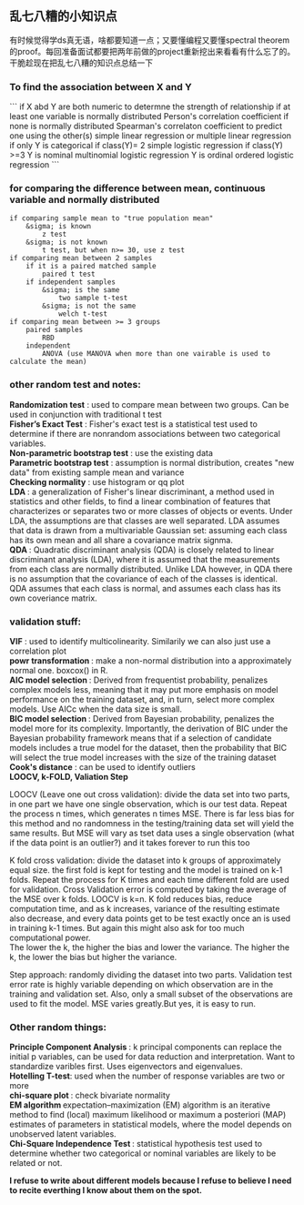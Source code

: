 ## 乱七八糟的小知识点

有时候觉得学ds真无语，啥都要知道一点；又要懂编程又要懂spectral theorem的proof。每回准备面试都要把两年前做的project重新挖出来看看有什么忘了的。干脆趁现在把乱七八糟的知识点总结一下

<h3>
    To find the association between X and Y <br /> 
</h3>
```
if X abd Y are both numeric
  to determne the strength of relationship
    if at least one variable is normally distributed
      Person's correlation coefficient
    if none is normally distributed
      Spearman's correlaton coefficient
  to predict one using the other(s)
    simple linear regression or multiple linear regression
if only Y is categorical
  if class(Y)= 2
    simple logistic regression
  if class(Y) >=3
    Y is nominal
      multinomial logistic regression
    Y is ordinal
      ordered logistic regression
```
<h3>
    for comparing the difference between mean, continuous variable and normally distributed <br /> 
</h3>

```
if comparing sample mean to "true population mean"
    &sigma; is known
        z test
    &sigma; is not known
        t test, but when n>= 30, use z test
if comparing mean between 2 samples
    if it is a paired matched sample
        paired t test
    if independent samples
        &sigma; is the same
            two sample t-test
        &sigma; is not the same
            welch t-test
if comparing mean between >= 3 groups
    paired samples
        RBD
    independent
        ANOVA (use MANOVA when more than one vairable is used to calculate the mean)
```
<h3>
    other random test and notes: <br /> 
</h3>
<b> Randomization test</b> : used to compare mean between two groups. Can be used in conjunction with traditional t test <br /> 
<b> Fisher’s Exact Test</b> : Fisher's exact test is a statistical test used to determine if there are nonrandom associations between two categorical variables. <br /> 
<b> Non-parametric bootstrap test</b> : use the existing data <br /> 
<b> Parametric bootstrap test</b> :  assumption is normal distribution, creates "new data" from existing sample mean and variance <br /> 
<b> Checking normality</b> : use histogram or qq plot <br /> 
<b> LDA </b> : a generalization of Fisher's linear discriminant, a method used in statistics and other fields, to find a linear combination of features that characterizes or separates two or more classes of objects or events. Under LDA, the assumptions are that classes are well separated. LDA assumes that data is drawn from a multivariable Gaussian set: assuming each class has its own mean and all share a covariance matrix signma. <br /> 
<b> QDA </b> : Quadratic discriminant analysis (QDA) is closely related to linear discriminant analysis (LDA), where it is assumed that the measurements from each class are normally distributed. Unlike LDA however, in QDA there is no assumption that the covariance of each of the classes is identical. QDA assumes that each class is normal, and assumes each class has its own coveriance matrix. <br /> 
<h3>
    validation stuff: <br /> 
</h3>
<b> VIF</b> : used to identify multicolinearity. Similarily we can also just use a correlation plot <br /> 
<b> powr transformation </b> : make a non-normal distribution into a approximately normal one. boxcox() in R. <br /> 
<b> AIC model selection </b> : Derived from frequentist probability, penalizes complex models less, meaning that it may put more emphasis on model performance on the training dataset, and, in turn, select more complex models. Use AICc when the data size is small. <br /> 
<b> BIC model selection </b> : Derived from Bayesian probability, penalizes the model more for its complexity. Importantly, the derivation of BIC under the Bayesian probability framework means that if a selection of candidate models includes a true model for the dataset, then the probability that BIC will select the true model increases with the size of the training dataset <br /> 
<b> Cook's distance</b> : can be used to identify outliers <br /> 
<b> LOOCV, k-FOLD, Valiation Step </b> <br /> 
<p> LOOCV (Leave one out cross validation): divide the data set into two parts,
in one part we have one single observation, which is our test data. Repeat the
process n times, which generates n times MSE. There is far less bias for this
method and no randomness in the testing/training data set will yield the same
results. But MSE will vary as tset data uses a single observation (what if the
data point is an outlier?) and it takes forever to run this too </p>
<p> K fold cross validation: divide the dataset into k groups of approximately equal
size. the first fold is kept for testing and the model is trained on k-1 folds. Repeat
the process for K times and each time different fold are used for validation.
Cross Validation error is computed by taking the average of the MSE over k
folds. LOOCV is k=n. K fold reduces bias, reduce computation time, and as k
increases, variance of the resulting estimate also decrease, and every data points
get to be test exactly once an is used in training k-1 times. But again this might
also ask for too much computational power. <br /> 
The lower the k, the higher the bias and lower the variance. The higher the k,
the lower the bias but higher the variance. </p>

<p> Step approach: randomly dividing the dataset into two parts. Validation test error rate is highly variable depending on which observation are in
the training and validation set. Also, only a small subset of the observations are used to fit the model. MSE varies greatly.But yes, it is easy to run.  </p>

<h3>
    Other random things: <br /> 
</h3>
<b> Principle Component Analysis </b> : k principal components can replace the initial p variables, can be used for data reduction and interpretation. Want to standardize varibles first. Uses eigenvectors and eigenvalues. <br/>
<b> Hotelling T-test</b>: used when the number of response variables are two or more <br/>
<b> chi-square plot </b>: check bivariate normality <br/>
<b> EM algorithm </b> expectation–maximization (EM) algorithm is an iterative method to find (local) maximum likelihood or maximum a posteriori (MAP) estimates of parameters in statistical models, where the model depends on unobserved latent variables. <br/>
<b> Chi-Square Independence Test </b> : statistical hypothesis test used to determine whether two categorical or nominal variables are likely to be related or not.<br/>

<b> I refuse to write about different models because I refuse to believe I need to recite everthing I know about them on the spot. </b>
